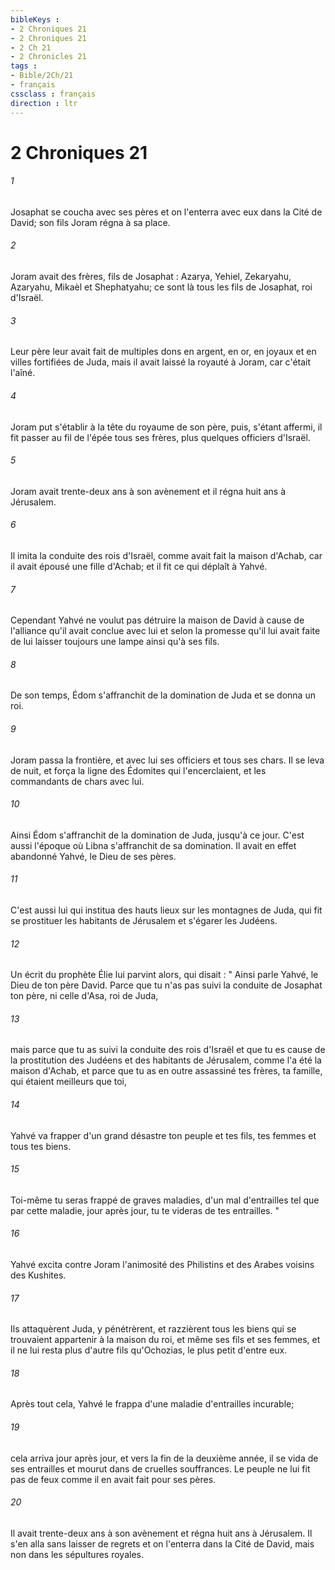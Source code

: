 ```yaml
---
bibleKeys : 
- 2 Chroniques 21
- 2 Chroniques 21
- 2 Ch 21
- 2 Chronicles 21
tags : 
- Bible/2Ch/21
- français
cssclass : français
direction : ltr
---
```


# 2 Chroniques 21

###### 1
Josaphat se coucha avec ses pères et on l'enterra avec eux dans la Cité de David; son fils Joram régna à sa place. 
###### 2
Joram avait des frères, fils de Josaphat : Azarya, Yehiel, Zekaryahu, Azaryahu, Mikaèl et Shephatyahu; ce sont là tous les fils de Josaphat, roi d'Israël. 
###### 3
Leur père leur avait fait de multiples dons en argent, en or, en joyaux et en villes fortifiées de Juda, mais il avait laissé la royauté à Joram, car c'était l'aîné. 
###### 4
Joram put s'établir à la tête du royaume de son père, puis, s'étant affermi, il fit passer au fil de l'épée tous ses frères, plus quelques officiers d'Israël. 
###### 5
Joram avait trente-deux ans à son avènement et il régna huit ans à Jérusalem. 
###### 6
Il imita la conduite des rois d'Israël, comme avait fait la maison d'Achab, car il avait épousé une fille d'Achab; et il fit ce qui déplaît à Yahvé. 
###### 7
Cependant Yahvé ne voulut pas détruire la maison de David à cause de l'alliance qu'il avait conclue avec lui et selon la promesse qu'il lui avait faite de lui laisser toujours une lampe ainsi qu'à ses fils. 
###### 8
De son temps, Édom s'affranchit de la domination de Juda et se donna un roi. 
###### 9
Joram passa la frontière, et avec lui ses officiers et tous ses chars. Il se leva de nuit, et força la ligne des Édomites qui l'encerclaient, et les commandants de chars avec lui. 
###### 10
Ainsi Édom s'affranchit de la domination de Juda, jusqu'à ce jour. C'est aussi l'époque où Libna s'affranchit de sa domination. Il avait en effet abandonné Yahvé, le Dieu de ses pères. 
###### 11
C'est aussi lui qui institua des hauts lieux sur les montagnes de Juda, qui fit se prostituer les habitants de Jérusalem et s'égarer les Judéens. 
###### 12
Un écrit du prophète Élie lui parvint alors, qui disait : " Ainsi parle Yahvé, le Dieu de ton père David. Parce que tu n'as pas suivi la conduite de Josaphat ton père, ni celle d'Asa, roi de Juda, 
###### 13
mais parce que tu as suivi la conduite des rois d'Israël et que tu es cause de la prostitution des Judéens et des habitants de Jérusalem, comme l'a été la maison d'Achab, et parce que tu as en outre assassiné tes frères, ta famille, qui étaient meilleurs que toi, 
###### 14
Yahvé va frapper d'un grand désastre ton peuple et tes fils, tes femmes et tous tes biens. 
###### 15
Toi-même tu seras frappé de graves maladies, d'un mal d'entrailles tel que par cette maladie, jour après jour, tu te videras de tes entrailles. " 
###### 16
Yahvé excita contre Joram l'animosité des Philistins et des Arabes voisins des Kushites. 
###### 17
Ils attaquèrent Juda, y pénétrèrent, et razzièrent tous les biens qui se trouvaient appartenir à la maison du roi, et même ses fils et ses femmes, et il ne lui resta plus d'autre fils qu'Ochozias, le plus petit d'entre eux. 
###### 18
Après tout cela, Yahvé le frappa d'une maladie d'entrailles incurable; 
###### 19
cela arriva jour après jour, et vers la fin de la deuxième année, il se vida de ses entrailles et mourut dans de cruelles souffrances. Le peuple ne lui fit pas de feux comme il en avait fait pour ses pères. 
###### 20
Il avait trente-deux ans à son avènement et régna huit ans à Jérusalem. Il s'en alla sans laisser de regrets et on l'enterra dans la Cité de David, mais non dans les sépultures royales. 
